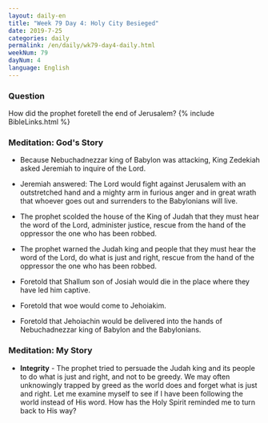 ```yaml
---
layout: daily-en
title: "Week 79 Day 4: Holy City Besieged"
date: 2019-7-25 
categories: daily
permalink: /en/daily/wk79-day4-daily.html
weekNum: 79
dayNum: 4
language: English
---
```


### Question     
How did the prophet foretell the end of Jerusalem?
{% include BibleLinks.html %} 

### Meditation: God's Story   
+ Because Nebuchadnezzar king of Babylon was attacking, King Zedekiah asked Jeremiah to inquire of the Lord. 

+ Jeremiah answered: The Lord would fight against Jerusalem with an outstretched hand and a mighty arm in furious anger and in great wrath that whoever goes out and surrenders to the Babylonians will live. 

+ The prophet scolded the house of the King of Judah that they must hear the word of the Lord, administer justice, rescue from the hand of the oppressor the one who has been robbed. 

+ The prophet warned the Judah king and people that they must hear the word of the Lord, do what is just and right, rescue from the hand of the oppressor the one who has been robbed. 

+ Foretold that Shallum son of Josiah would die in the place where they have led him captive. 

+ Foretold that woe would come to Jehoiakim. 

+ Foretold that Jehoiachin would be delivered into the hands of Nebuchadnezzar king of Babylon and the Babylonians. 

### Meditation: My Story   
+ **Integrity** - The prophet tried to persuade the Judah king and its people to do what is just and right, and not to be greedy. We may often unknowingly trapped by greed as the world does and forget what is just and right. Let me examine myself to see if I have been following the world instead of His word. How has the Holy Spirit reminded me to turn back to His way? 
